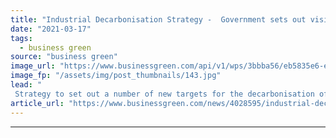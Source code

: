 ```yaml
---
title: "Industrial Decarbonisation Strategy -  Government sets out vision for decarbonising heavy industry"
date: "2021-03-17"
tags: 
  - business green
source: "business green"
image_url: "https://www.businessgreen.com/api/v1/wps/3bbba56/eb5835e6-e25e-48b4-b19b-e0aa19c0d6c5/14/Saltend-Chemicals-Park-px-Group-185x114.jpg"
image_fp: "/assets/img/post_thumbnails/143.jpg"
lead: "
 Strategy to set out a number of new targets for the decarbonisation of industry, as government confirms details of nine projects to be awarded funding through Industrial Decarbonisation Challenge - but opposition warns plans lack necessary ambition..."
article_url: "https://www.businessgreen.com/news/4028595/industrial-decarbonisation-strategy-government-sets-vision-decarbonising-heavy-industry"
---
```


---
